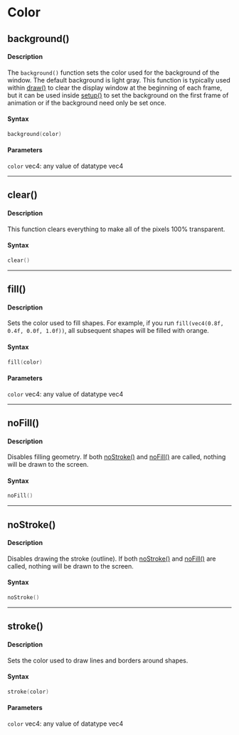 # Color

## background()

#### Description

The `background()` function sets the color used for the background of the window. The default background is light gray. This function is typically used within [draw()](structure.md#draw) to clear the display window at the beginning of each frame, but it can be used inside [setup()](structure.md#setup) to set the background on the first frame of animation or if the background need only be set once.

#### Syntax

```C++
background(color)
```

#### Parameters

`color` vec4: any value of datatype vec4

---

## clear()

#### Description

This function clears everything to make all of the pixels 100% transparent.

#### Syntax

```C++
clear()
```

---

## fill()

#### Description

Sets the color used to fill shapes. For example, if you run `fill(vec4(0.8f, 0.4f, 0.0f, 1.0f))`, all subsequent shapes will be filled with orange.

#### Syntax

```C++
fill(color)
```

#### Parameters

`color` vec4: any value of datatype vec4

---

## noFill()

#### Description

Disables filling geometry. If both [noStroke()](color.md#noStroke) and [noFill()](color.md#noFill) are called, nothing will be drawn to the screen.

#### Syntax

```C++
noFill()
```

---

## noStroke()

#### Description

Disables drawing the stroke (outline). If both [noStroke()](color.md#noStroke) and [noFill()](color.md#noFill) are called, nothing will be drawn to the screen.

#### Syntax

```C++
noStroke()
```

---

## stroke()

#### Description

Sets the color used to draw lines and borders around shapes.

#### Syntax

```C++
stroke(color)
```

#### Parameters

`color` vec4: any value of datatype vec4

